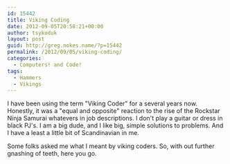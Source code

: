 ```yaml
---
id: 15442
title: Viking Coding
date: 2012-09-05T20:58:21+00:00
author: tsykoduk
layout: post
guid: http://greg.nokes.name/?p=15442
permalink: /2012/09/05/viking-coding/
categories:
  - Computers! and Code!
tags:
  - Hammers
  - Vikings
---
```

I have been using the term "Viking Coder" for a several years now. Honestly, it was a "equal and opposite" reaction to the rise of the Rockstar Ninja Samurai whatevers in job descriptions. I don't play a guitar or dress in black PJ's. I am a big dude, and I like big, simple solutions to problems. And I have a least a little bit of Scandinavian in me.

Some folks asked me what I meant by viking coders. So, with out further gnashing of teeth, here you go.

<!--more-->
<script src="https://gist.github.com/3643237.js?file=VikingCoders.md"></script>